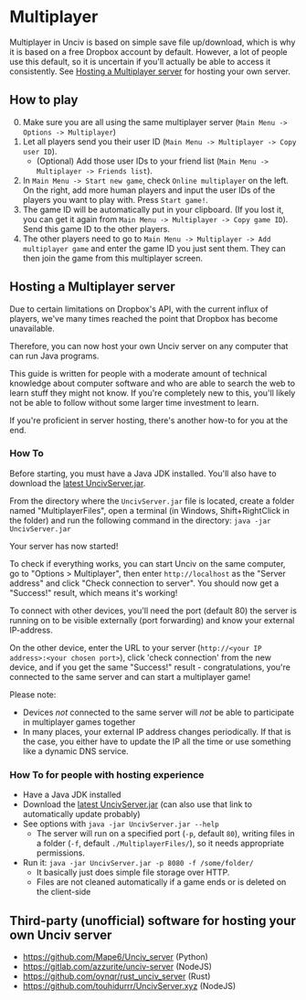 # Multiplayer

Multiplayer in Unciv is based on simple save file up/download, which is why it is based on a free Dropbox account by default. However, a lot of people use this default, so it is uncertain if you'll actually be able to access it consistently. See [Hosting a Multiplayer server](#hosting-a-multiplayer-server) for hosting your own server.

## How to play

0. Make sure you are all using the same multiplayer server (`Main Menu -> Options -> Multiplayer`)
0. Let all players send you their user ID (`Main Menu -> Multiplayer -> Copy user ID`).
   * (Optional) Add those user IDs to your friend list (`Main Menu -> Multiplayer -> Friends list`).
0. In `Main Menu -> Start new game`, check `Online multiplayer` on the left. On the right, add more human players and input the user IDs of the players you want to play with. Press `Start game!`.
0. The game ID will be automatically put in your clipboard. (If you lost it, you can get it again from `Main Menu -> Multiplayer -> Copy game ID`). Send this game ID to the other players.
0. The other players need to go to `Main Menu -> Multiplayer -> Add multiplayer game` and enter the game ID you just sent them. They can then join the game from this multiplayer screen.


## Hosting a Multiplayer server

Due to certain limitations on Dropbox's API, with the current influx of players, we've many times reached the point that Dropbox has become unavailable.

Therefore, you can now host your own Unciv server on any computer that can run Java programs.

This guide is written for people with a moderate amount of technical knowledge about computer software and who are able to search the web to learn stuff they might not know. If you're completely new to this, you'll likely not be able to follow without some larger time investment to learn.

If you're proficient in server hosting, there's another how-to for you at the end.

### How To

Before starting, you must have a Java JDK installed. You'll also have to download the [latest UncivServer.jar](https://github.com/yairm210/Unciv/releases/latest/download/UncivServer.jar).

From the directory where the `UncivServer.jar` file is located, create a folder named "MultiplayerFiles", open a terminal (in Windows, Shift+RightClick in the folder) and run the following command in the directory:
`java -jar UncivServer.jar`

Your server has now started!

To check if everything works, you can start Unciv on the same computer, go to "Options > Multiplayer", then enter `http://localhost` as the "Server address" and click "Check connection to server". You should now get a "Success!" result, which means it's working!

To connect with other devices, you'll need the port (default 80) the server is running on to be visible externally (port forwarding) and know your external IP-address.

On the other device, enter the URL to your server (`http://<your IP address>:<your chosen port>`), click 'check connection' from the new device, and if you get the same "Success!" result - congratulations, you're connected to the same server and can start a multiplayer game!

Please note:
* Devices *not* connected to the same server will *not* be able to participate in multiplayer games together
* In many places, your external IP address changes periodically. If that is the case, you either have to update the IP all the time or use something like a dynamic DNS service.

### How To for people with hosting experience

* Have a Java JDK installed
* Download the [latest UncivServer.jar](https://github.com/yairm210/Unciv/releases/latest/download/UncivServer.jar) (can also use that link to automatically update probably)
* See options with `java -jar UncivServer.jar --help`
    * The server will run on a specified port (`-p`, default `80`), writing files in a folder (`-f`, default `./MultiplayerFiles/`), so it needs appropriate permissions.
* Run it: `java -jar UncivServer.jar -p 8080 -f /some/folder/`
    * It basically just does simple file storage over HTTP.
    * Files are not cleaned automatically if a game ends or is deleted on the client-side

## Third-party (unofficial) software for hosting your own Unciv server

* https://github.com/Mape6/Unciv_server (Python)
* https://gitlab.com/azzurite/unciv-server (NodeJS)
* https://github.com/oynqr/rust_unciv_server (Rust)
* https://github.com/touhidurrr/UncivServer.xyz (NodeJS)

